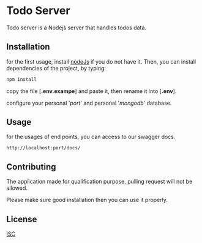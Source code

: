 # Todo Server

Todo server is a Nodejs server that handles todos data.

## Installation

for the first usage, install [nodeJs](https://nodejs.org/en/download/) if you do not have it.
Then, you can install dependencies of the project, by typing:

```cmd
npm install
```
copy the file [**.env.exampe**] and paste it, then rename it into [**.env**].

configure your personal '*port*' and personal '*mongodb*' database.

## Usage
for the usages of end points, you can access to our swagger docs.
```url
http://localhost:port/docs/
```

## Contributing
The application made for qualification purpose, pulling request will not be allowed.

Please make sure good installation then you can use it properly.

## License
[ISC](https://opensource.org/licenses/ISC)